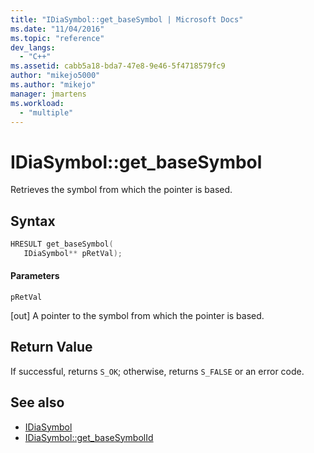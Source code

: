 ```yaml
---
title: "IDiaSymbol::get_baseSymbol | Microsoft Docs"
ms.date: "11/04/2016"
ms.topic: "reference"
dev_langs:
  - "C++"
ms.assetid: cabb5a18-bda7-47e8-9e46-5f4718579fc9
author: "mikejo5000"
ms.author: "mikejo"
manager: jmartens
ms.workload:
  - "multiple"
---
```

# IDiaSymbol::get_baseSymbol
Retrieves the symbol from which the pointer is based.

## Syntax

```C++
HRESULT get_baseSymbol(
   IDiaSymbol** pRetVal);
```

#### Parameters
 `pRetVal`

[out] A pointer to the symbol from which the pointer is based.

## Return Value
 If successful, returns `S_OK`; otherwise, returns `S_FALSE` or an error code.

## See also
- [IDiaSymbol](../../debugger/debug-interface-access/idiasymbol.md)
- [IDiaSymbol::get_baseSymbolId](../../debugger/debug-interface-access/idiasymbol-get-basesymbolid.md)